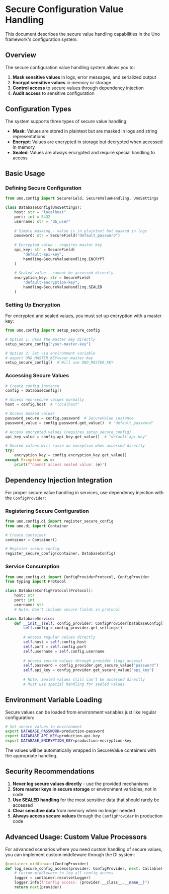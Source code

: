 # Secure Configuration Value Handling

This document describes the secure value handling capabilities in the Uno framework's configuration system.

## Overview

The secure configuration value handling system allows you to:

1. **Mask sensitive values** in logs, error messages, and serialized output
2. **Encrypt sensitive values** in memory or storage
3. **Control access** to secure values through dependency injection
4. **Audit access** to sensitive configuration

## Configuration Types

The system supports three types of secure value handling:

- **Mask**: Values are stored in plaintext but are masked in logs and string representations
- **Encrypt**: Values are encrypted in storage but decrypted when accessed in memory
- **Sealed**: Values are always encrypted and require special handling to access

## Basic Usage

### Defining Secure Configuration

```python
from uno.config import SecureField, SecureValueHandling, UnoSettings

class DatabaseConfig(UnoSettings):
    host: str = "localhost"
    port: int = 5432
    username: str = "db_user"
    
    # Simple masking - value is in plaintext but masked in logs
    password: str = SecureField("default_password")
    
    # Encrypted value - requires master key
    api_key: str = SecureField(
        "default-api-key", 
        handling=SecureValueHandling.ENCRYPT
    )
    
    # Sealed value - cannot be accessed directly
    encryption_key: str = SecureField(
        "default-encryption-key",
        handling=SecureValueHandling.SEALED
    )
```

### Setting Up Encryption

For encrypted and sealed values, you must set up encryption with a master key:

```python
from uno.config import setup_secure_config

# Option 1: Pass the master key directly
setup_secure_config("your-master-key")

# Option 2: Set via environment variable
# export UNO_MASTER_KEY=your-master-key
setup_secure_config()  # Will use UNO_MASTER_KEY
```

### Accessing Secure Values

```python
# Create config instance
config = DatabaseConfig()

# Access non-secure values normally
host = config.host  # "localhost"

# Access masked values
password_secure = config.password  # SecureValue instance
password_value = config.password.get_value()  # "default_password"

# Access encrypted values (requires setup_secure_config)
api_key_value = config.api_key.get_value()  # "default-api-key"

# Sealed values will raise an exception when accessed directly
try:
    encryption_key = config.encryption_key.get_value()
except Exception as e:
    print(f"Cannot access sealed value: {e}")
```

## Dependency Injection Integration

For proper secure value handling in services, use dependency injection with the `ConfigProvider`:

### Registering Secure Configuration

```python
from uno.config.di import register_secure_config
from uno.di import Container

# Create container
container = Container()

# Register secure config
register_secure_config(container, DatabaseConfig)
```

### Service Consumption

```python
from uno.config.di import ConfigProviderProtocol, ConfigProvider
from typing import Protocol

class DatabaseConfigProtocol(Protocol):
    host: str
    port: int
    username: str
    # Note: Don't include secure fields in protocol

class DatabaseService:
    def __init__(self, config_provider: ConfigProvider[DatabaseConfig]):
        self.config = config_provider.get_settings()
        
        # Access regular values directly
        self.host = self.config.host
        self.port = self.config.port
        self.username = self.config.username
        
        # Access secure values through provider (logs access)
        self.password = config_provider.get_secure_value("password")
        self.api_key = config_provider.get_secure_value("api_key")
        
        # Note: Sealed values still can't be accessed directly
        # Must use special handling for sealed values
```

## Environment Variable Loading

Secure values can be loaded from environment variables just like regular configuration:

```bash
# Set secure values in environment
export DATABASE_PASSWORD=production-password
export DATABASE_API_KEY=production-api-key
export DATABASE_ENCRYPTION_KEY=production-encryption-key
```

The values will be automatically wrapped in SecureValue containers with the appropriate handling.

## Security Recommendations

1. **Never log secure values directly** - use the provided mechanisms
2. **Store master keys in secure storage** or environment variables, not in code
3. **Use SEALED handling** for the most sensitive data that should rarely be accessed
4. **Clear sensitive data** from memory when no longer needed
5. **Always access secure values** through the `ConfigProvider` in production code

## Advanced Usage: Custom Value Processors

For advanced scenarios where you need custom handling of secure values, you can implement
custom middleware through the DI system:

```python
@container.middleware(ConfigProvider)
def log_secure_config_access(provider: ConfigProvider, next: Callable):
    # Custom middleware to log all config access
    logger = container.resolve(Logger)
    logger.info(f"Config access: {provider.__class__.__name__}")
    return next(provider)
```
